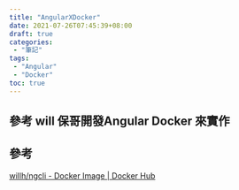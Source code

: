 ```yaml
---
title: "AngularXDocker"
date: 2021-07-26T07:45:39+08:00
draft: true
categories:
 - "筆記"
tags:
 - "Angular"
 - "Docker"
toc: true
---
```


## 參考 will 保哥開發Angular Docker 來實作
<!-- 簡介 -->
<!--more-->








## 參考

[willh/ngcli - Docker Image | Docker Hub](https://hub.docker.com/r/willh/ngcli?utm_source=Facebook_PicSee&fbclid=IwAR1gvutcY6Pn10sgaZeZyQ0v2q9YWV9w0wtoQsSMjrEdwU01BTJKxkBG7KY)